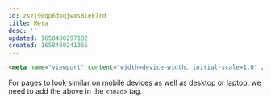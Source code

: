 ```yaml
---
id: zszj90qp6doqjwxs8iek7rd
title: Meta
desc: ''
updated: 1658480297182
created: 1658480241365
---
```


```html
<meta name="viewport" content="width=device-width, initial-scale=1.0" />
```

For pages to look similar on mobile devices as well as desktop or laptop, we need to add the above in the `<head>` tag.
